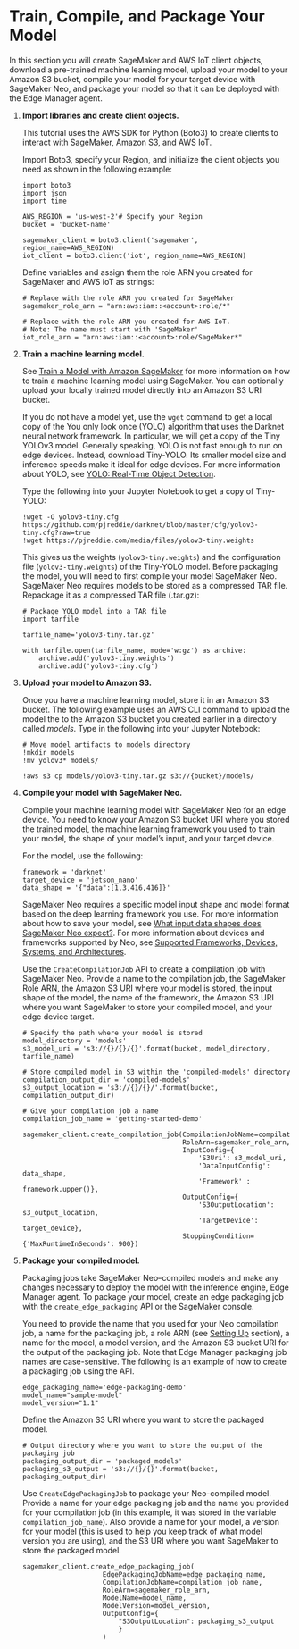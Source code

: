 # Train, Compile, and Package Your Model<a name="edge-getting-started-step2"></a>

In this section you will create SageMaker and AWS IoT client objects, download a pre\-trained machine learning model, upload your model to your Amazon S3 bucket, compile your model for your target device with SageMaker Neo, and package your model so that it can be deployed with the Edge Manager agent\.

1. **Import libraries and create client objects\.**

   This tutorial uses the AWS SDK for Python \(Boto3\) to create clients to interact with SageMaker, Amazon S3, and AWS IoT\.

   Import Boto3, specify your Region, and initialize the client objects you need as shown in the following example:

   ```
   import boto3
   import json
   import time
   
   AWS_REGION = 'us-west-2'# Specify your Region
   bucket = 'bucket-name'
   
   sagemaker_client = boto3.client('sagemaker', region_name=AWS_REGION)
   iot_client = boto3.client('iot', region_name=AWS_REGION)
   ```

   Define variables and assign them the role ARN you created for SageMaker and AWS IoT as strings:

   ```
   # Replace with the role ARN you created for SageMaker
   sagemaker_role_arn = "arn:aws:iam::<account>:role/*"
   
   # Replace with the role ARN you created for AWS IoT. 
   # Note: The name must start with 'SageMaker'
   iot_role_arn = "arn:aws:iam::<account>:role/SageMaker*"
   ```

1. **Train a machine learning model\.**

   See [Train a Model with Amazon SageMaker](https://docs.aws.amazon.com/sagemaker/latest/dg/how-it-works-training.html) for more information on how to train a machine learning model using SageMaker\. You can optionally upload your locally trained model directly into an Amazon S3 URI bucket\.

   If you do not have a model yet, use the `wget` command to get a local copy of the You only look once \(YOLO\) algorithm that uses the Darknet neural network framework\. In particular, we will get a copy of the Tiny YOLOv3 model\. Generally speaking, YOLO is not fast enough to run on edge devices\. Instead, download Tiny\-YOLO\. Its smaller model size and inference speeds make it ideal for edge devices\. For more information about YOLO, see [YOLO: Real\-Time Object Detection](https://pjreddie.com/darknet/yolo/)\. 

   Type the following into your Jupyter Notebook to get a copy of Tiny\-YOLO:

   ```
   !wget -O yolov3-tiny.cfg https://github.com/pjreddie/darknet/blob/master/cfg/yolov3-tiny.cfg?raw=true
   !wget https://pjreddie.com/media/files/yolov3-tiny.weights
   ```

   This gives us the weights \(`yolov3-tiny.weights`\) and the configuration file \(`yolov3-tiny.weights`\) of the Tiny\-YOLO model\. Before packaging the model, you will need to first compile your model SageMaker Neo\. SageMaker Neo requires models to be stored as a compressed TAR file\. Repackage it as a compressed TAR file \(\.tar\.gz\):

   ```
   # Package YOLO model into a TAR file 
   import tarfile
   
   tarfile_name='yolov3-tiny.tar.gz'
   
   with tarfile.open(tarfile_name, mode='w:gz') as archive:
       archive.add('yolov3-tiny.weights')
       archive.add('yolov3-tiny.cfg')
   ```

1. **Upload your model to Amazon S3\.**

   Once you have a machine learning model, store it in an Amazon S3 bucket\. The following example uses an AWS CLI command to upload the model the to the Amazon S3 bucket you created earlier in a directory called *models*\. Type in the following into your Jupyter Notebook:

   ```
   # Move model artifacts to models directory
   !mkdir models            
   !mv yolov3* models/
   ```

   ```
   !aws s3 cp models/yolov3-tiny.tar.gz s3://{bucket}/models/
   ```

1. **Compile your model with SageMaker Neo\.**

   Compile your machine learning model with SageMaker Neo for an edge device\. You need to know your Amazon S3 bucket URI where you stored the trained model, the machine learning framework you used to train your model, the shape of your model’s input, and your target device\.

   For the model, use the following:

   ```
   framework = 'darknet'
   target_device = 'jetson_nano'
   data_shape = '{"data":[1,3,416,416]}'
   ```

   SageMaker Neo requires a specific model input shape and model format based on the deep learning framework you use\. For more information about how to save your model, see [What input data shapes does SageMaker Neo expect?](neo-compilation-preparing-model.md#neo-job-compilation-expected-inputs)\. For more information about devices and frameworks supported by Neo, see [Supported Frameworks, Devices, Systems, and Architectures](neo-supported-devices-edge.md)\.

   Use the `CreateCompilationJob` API to create a compilation job with SageMaker Neo\. Provide a name to the compilation job, the SageMaker Role ARN, the Amazon S3 URI where your model is stored, the input shape of the model, the name of the framework, the Amazon S3 URI where you want SageMaker to store your compiled model, and your edge device target\.

   ```
   # Specify the path where your model is stored
   model_directory = 'models'
   s3_model_uri = 's3://{}/{}/{}'.format(bucket, model_directory, tarfile_name)
   
   # Store compiled model in S3 within the 'compiled-models' directory
   compilation_output_dir = 'compiled-models'
   s3_output_location = 's3://{}/{}/'.format(bucket, compilation_output_dir)
   
   # Give your compilation job a name
   compilation_job_name = 'getting-started-demo'
   
   sagemaker_client.create_compilation_job(CompilationJobName=compilation_job_name,
                                           RoleArn=sagemaker_role_arn,
                                           InputConfig={
                                               'S3Uri': s3_model_uri,
                                               'DataInputConfig': data_shape,
                                               'Framework' : framework.upper()},
                                           OutputConfig={
                                               'S3OutputLocation': s3_output_location,
                                               'TargetDevice': target_device},
                                           StoppingCondition={'MaxRuntimeInSeconds': 900})
   ```

1. **Package your compiled model\.**

   Packaging jobs take SageMaker Neo–compiled models and make any changes necessary to deploy the model with the inference engine, Edge Manager agent\. To package your model, create an edge packaging job with the `create_edge_packaging` API or the SageMaker console\.

   You need to provide the name that you used for your Neo compilation job, a name for the packaging job, a role ARN \(see [Setting Up](edge-getting-started-step1.md) section\), a name for the model, a model version, and the Amazon S3 bucket URI for the output of the packaging job\. Note that Edge Manager packaging job names are case\-sensitive\. The following is an example of how to create a packaging job using the API\.

   ```
   edge_packaging_name='edge-packaging-demo'
   model_name="sample-model"
   model_version="1.1"
   ```

   Define the Amazon S3 URI where you want to store the packaged model\.

   ```
   # Output directory where you want to store the output of the packaging job
   packaging_output_dir = 'packaged_models'
   packaging_s3_output = 's3://{}/{}'.format(bucket, packaging_output_dir)
   ```

   Use `CreateEdgePackagingJob` to package your Neo\-compiled model\. Provide a name for your edge packaging job and the name you provided for your compilation job \(in this example, it was stored in the variable `compilation_job_name`\)\. Also provide a name for your model, a version for your model \(this is used to help you keep track of what model version you are using\), and the S3 URI where you want SageMaker to store the packaged model\.

   ```
   sagemaker_client.create_edge_packaging_job(
                       EdgePackagingJobName=edge_packaging_name,
                       CompilationJobName=compilation_job_name,
                       RoleArn=sagemaker_role_arn,
                       ModelName=model_name,
                       ModelVersion=model_version,
                       OutputConfig={
                           "S3OutputLocation": packaging_s3_output
                           }
                       )
   ```